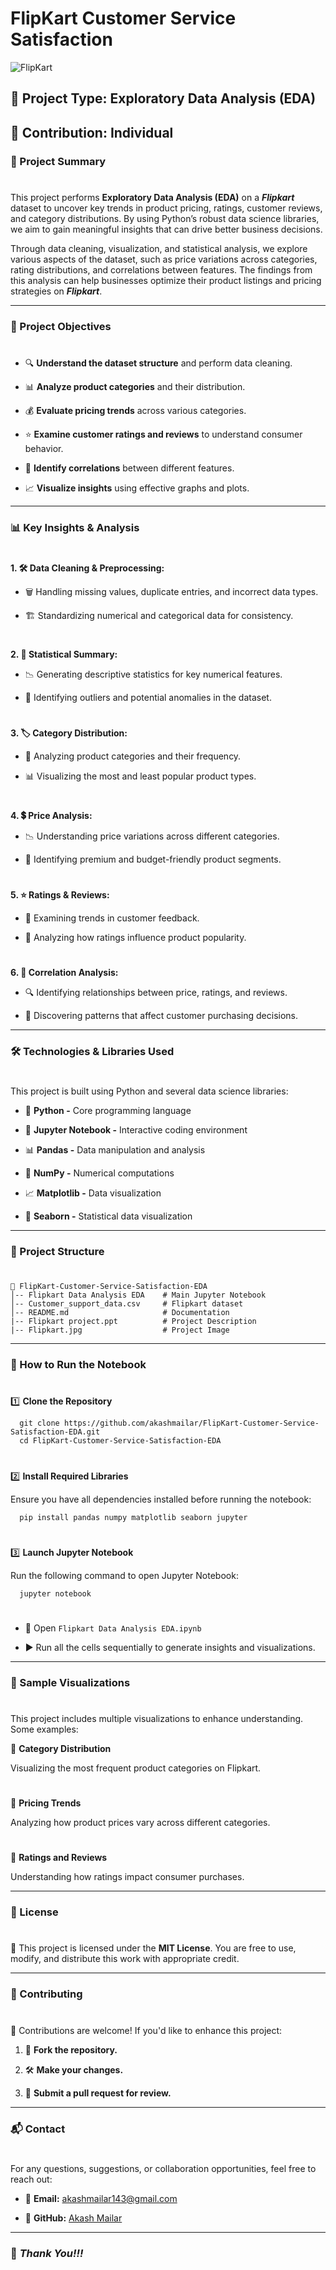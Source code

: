# FlipKart Customer Service Satisfaction

![FlipKart](https://github.com/akashmailar/FlipKart-Customer-Service-Satisfaction-EDA/blob/main/Flipkart.jpg)

## 📌 Project Type: Exploratory Data Analysis (EDA)

## 👤 Contribution: Individual

### 📖 Project Summary
#
This project performs **Exploratory Data Analysis (EDA)** on a ***Flipkart*** dataset to uncover key trends in product pricing, ratings, customer reviews, and category distributions. By using Python’s robust data science libraries, we aim to gain meaningful insights that can drive better business decisions.

Through data cleaning, visualization, and statistical analysis, we explore various aspects of the dataset, such as price variations across categories, rating distributions, and correlations between features. The findings from this analysis can help businesses optimize their product listings and pricing strategies on ***Flipkart***.

---

### 🎯 Project Objectives
#
- 🔍 **Understand the dataset structure** and perform data cleaning.

- 📊 **Analyze product categories** and their distribution.

- 💰 **Evaluate pricing trends** across various categories.

- ⭐ **Examine customer ratings and reviews** to understand consumer behavior.

- 🔗 **Identify correlations** between different features.

- 📈 **Visualize insights** using effective graphs and plots.

---

### 📊 Key Insights & Analysis
#
**1. 🛠 Data Cleaning & Preprocessing:**

  - 🗑️ Handling missing values, duplicate entries, and incorrect data types.

  - 🏗️ Standardizing numerical and categorical data for consistency.
#
**2. 📏 Statistical Summary:**

  - 📉 Generating descriptive statistics for key numerical features.

  - 🚨 Identifying outliers and potential anomalies in the dataset.
#
**3. 🏷️ Category Distribution:**

  - 🔢 Analyzing product categories and their frequency.

  - 📊 Visualizing the most and least popular product types.
#
**4. 💲 Price Analysis:**

  - 📉 Understanding price variations across different categories.

  - 🎯 Identifying premium and budget-friendly product segments.
#
**5. ⭐ Ratings & Reviews:**

  - 📝 Examining trends in customer feedback.

  - 🌟 Analyzing how ratings influence product popularity.
#
**6. 🔗 Correlation Analysis:**

  - 🔍 Identifying relationships between price, ratings, and reviews.

  - 🔬 Discovering patterns that affect customer purchasing decisions.

---

### 🛠 Technologies & Libraries Used
#
This project is built using Python and several data science libraries:

- 🐍 **Python -** Core programming language

- 📓 **Jupyter Notebook -** Interactive coding environment

- 📊 **Pandas -** Data manipulation and analysis

- 🔢 **NumPy -** Numerical computations

- 📈 **Matplotlib -** Data visualization

- 🎨 **Seaborn -** Statistical data visualization

---

### 📁 Project Structure
#
  ```
  📂 FlipKart-Customer-Service-Satisfaction-EDA
  │-- Flipkart Data Analysis EDA    # Main Jupyter Notebook
  │-- Customer_support_data.csv     # Flipkart dataset
  │-- README.md                     # Documentation
  |-- Flipkart project.ppt          # Project Description
  |-- Flipkart.jpg                  # Project Image
  ```

---

### 🚀 How to Run the Notebook
#
1️⃣ **Clone the Repository**
```
  git clone https://github.com/akashmailar/FlipKart-Customer-Service-Satisfaction-EDA.git
  cd FlipKart-Customer-Service-Satisfaction-EDA
```
#
2️⃣ **Install Required Libraries**

Ensure you have all dependencies installed before running the notebook:
```
  pip install pandas numpy matplotlib seaborn jupyter
```  
#
3️⃣ **Launch Jupyter Notebook**

Run the following command to open Jupyter Notebook:
```
  jupyter notebook
```    
#
- 📂 Open `Flipkart Data Analysis EDA.ipynb`

- ▶️ Run all the cells sequentially to generate insights and visualizations.

---

### 📌 Sample Visualizations
#
This project includes multiple visualizations to enhance understanding. Some examples:

📍 **Category Distribution**

Visualizing the most frequent product categories on Flipkart.
#
📍 **Pricing Trends**

Analyzing how product prices vary across different categories.
#
📍 **Ratings and Reviews**

Understanding how ratings impact consumer purchases.

---

### 📜 License
#
📄 This project is licensed under the **MIT License**. You are free to use, modify, and distribute this work with appropriate credit.

---

### 🤝 Contributing
#
🎯 Contributions are welcome! If you'd like to enhance this project:

1. 🍴 **Fork the repository.**

2. 🛠 **Make your changes.**

3. 📩 **Submit a pull request for review.**

---

### 📬 Contact
#
For any questions, suggestions, or collaboration opportunities, feel free to reach out:

- 📧 **Email:** akashmailar143@gmail.com

- 🔗 **GitHub:** [Akash Mailar](https://github.com/akashmailar)

---

### 🙏 *Thank You!!!*
